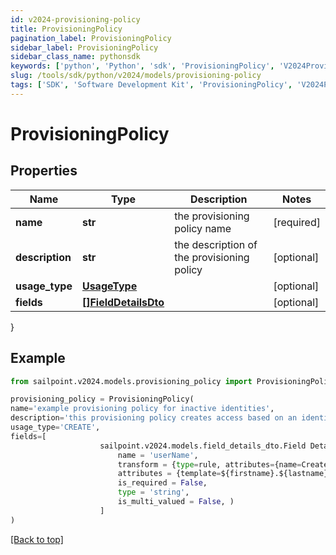 ```yaml
---
id: v2024-provisioning-policy
title: ProvisioningPolicy
pagination_label: ProvisioningPolicy
sidebar_label: ProvisioningPolicy
sidebar_class_name: pythonsdk
keywords: ['python', 'Python', 'sdk', 'ProvisioningPolicy', 'V2024ProvisioningPolicy'] 
slug: /tools/sdk/python/v2024/models/provisioning-policy
tags: ['SDK', 'Software Development Kit', 'ProvisioningPolicy', 'V2024ProvisioningPolicy']
---
```


# ProvisioningPolicy


## Properties

Name | Type | Description | Notes
------------ | ------------- | ------------- | -------------
**name** | **str** | the provisioning policy name | [required]
**description** | **str** | the description of the provisioning policy | [optional] 
**usage_type** | [**UsageType**](usage-type) |  | [optional] 
**fields** | [**[]FieldDetailsDto**](field-details-dto) |  | [optional] 
}

## Example

```python
from sailpoint.v2024.models.provisioning_policy import ProvisioningPolicy

provisioning_policy = ProvisioningPolicy(
name='example provisioning policy for inactive identities',
description='this provisioning policy creates access based on an identity going inactive',
usage_type='CREATE',
fields=[
                    sailpoint.v2024.models.field_details_dto.Field Details Dto(
                        name = 'userName', 
                        transform = {type=rule, attributes={name=Create Unique LDAP Attribute}}, 
                        attributes = {template=${firstname}.${lastname}${uniqueCounter}, cloudMaxUniqueChecks=50, cloudMaxSize=20, cloudRequired=true}, 
                        is_required = False, 
                        type = 'string', 
                        is_multi_valued = False, )
                    ]
)

```
[[Back to top]](#) 

